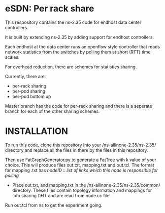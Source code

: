 eSDN: Per rack share
================================================

This respository contains the ns-2.35 code for endhost data center controllers.

It is built by extending ns-2.35 by adding support for endhost controllers.

Each endhost at the data center runs an openflow style controller that reads
network statistics from the switches by polling them at short (RTT) time
scales.

For overhead reduction, there are schemes for statistics sharing.

Currently, there are:
 - per-rack sharing
 - per-pod sharing
 - per-pod bottom up

Master branch has the code for per-rack sharing and there is a seperate branch
for each of the other sharing schemes.

INSTALLATION
============

To run this code, clone this repository into your /ns-allinone-2.35/ns-2.35/
directory and replace all the files in there by the files in this repository.

Then use FatGraphGenerator.py to generate a FatTree with k value of your
choice. This will produce files out.txt, mapping.txt and out.tcl.
The format for mapping .txt has *nodeID :: list of links which this node is responsible for
polling*

- Place out.txt, and mapping.txt in the /ns-allinone-2.35/ns-2.35/common/
  directory. These files contain topology information and mappings for info
  sharing DHT and are read from node.cc file.

Run out.tcl from ns to get the experiment going.
